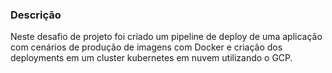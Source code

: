 ### Descrição

Neste desafio de projeto foi criado um pipeline de deploy de uma aplicação com cenários de produção de imagens com Docker e criação dos deployments em um cluster kubernetes em nuvem utilizando o GCP.
